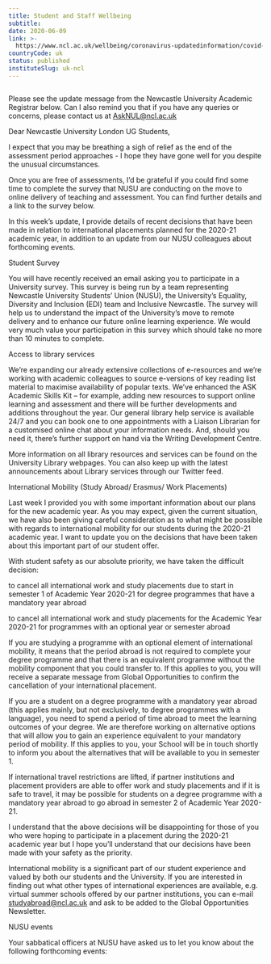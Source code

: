 ```yaml
---
title: Student and Staff Wellbeing
subtitle: 
date: 2020-06-09
link: >-
  https://www.ncl.ac.uk/wellbeing/coronavirus-updatedinformation/covid-19update-5june2020-londonug/
countryCode: uk
status: published
instituteSlug: uk-ncl
---
```

![]()

Please see the update message from the Newcastle University Academic Registrar below. Can I also remind you that if you have any queries or concerns, please contact us at AskNUL@ncl.ac.uk

Dear Newcastle University London UG Students,

I expect that you may be breathing a sigh of relief as the end of the assessment period approaches - I hope they have gone well for you despite the unusual circumstances.

Once you are free of assessments, I’d be grateful if you could find some time to complete the survey that NUSU are conducting on the move to online delivery of teaching and assessment. You can find further details and a link to the survey below.

In this week’s update, I provide details of recent decisions that have been made in relation to international placements planned for the 2020-21 academic year, in addition to an update from our NUSU colleagues about forthcoming events.

Student Survey

You will have recently received an email asking you to participate in a University survey. This survey is being run by a team representing Newcastle University Students’ Union (NUSU), the University’s Equality, Diversity and Inclusion (EDI) team and Inclusive Newcastle. The survey will help us to understand the impact of the University’s move to remote delivery and to enhance our future online learning experience. We would very much value your participation in this survey which should take no more than 10 minutes to complete.

Access to library services

We’re expanding our already extensive collections of e-resources and we’re working with academic colleagues to source e-versions of key reading list material to maximise availability of popular texts. We’ve enhanced the ASK Academic Skills Kit – for example, adding new resources to support online learning and assessment and there will be further developments and additions throughout the year. Our general library help service is available 24/7 and you can book one to one appointments with a Liaison Librarian for a customised online chat about your information needs. And, should you need it, there’s further support on hand via the Writing Development Centre.

More information on all library resources and services can be found on the University Library webpages. You can also keep up with the latest announcements about Library services through our Twitter feed.

International Mobility (Study Abroad/ Erasmus/ Work Placements)

Last week I provided you with some important information about our plans for the new academic year. As you may expect, given the current situation, we have also been giving careful consideration as to what might be possible with regards to international mobility for our students during the 2020-21 academic year. I want to update you on the decisions that have been taken about this important part of our student offer.

With student safety as our absolute priority, we have taken the difficult decision:

to cancel all international work and study placements due to start in semester 1 of Academic Year 2020-21 for degree programmes that have a mandatory year abroad

to cancel all international work and study placements for the Academic Year 2020-21 for programmes with an optional year or semester abroad

If you are studying a programme with an optional element of international mobility, it means that the period abroad is not required to complete your degree programme and that there is an equivalent programme without the mobility component that you could transfer to. If this applies to you, you will receive a separate message from Global Opportunities to confirm the cancellation of your international placement.

If you are a student on a degree programme with a mandatory year abroad (this applies mainly, but not exclusively, to degree programmes with a language), you need to spend a period of time abroad to meet the learning outcomes of your degree. We are therefore working on alternative options that will allow you to gain an experience equivalent to your mandatory period of mobility. If this applies to you, your School will be in touch shortly to inform you about the alternatives that will be available to you in semester 1.

If international travel restrictions are lifted, if partner institutions and placement providers are able to offer work and study placements and if it is safe to travel, it may be possible for students on a degree programme with a mandatory year abroad to go abroad in semester 2 of Academic Year 2020-21.

I understand that the above decisions will be disappointing for those of you who were hoping to participate in a placement during the 2020-21 academic year but I hope you’ll understand that our decisions have been made with your safety as the priority.

International mobility is a significant part of our student experience and valued by both our students and the University. If you are interested in finding out what other types of international experiences are available, e.g. virtual summer schools offered by our partner institutions, you can e-mail studyabroad@ncl.ac.uk and ask to be added to the Global Opportunities Newsletter.

NUSU events

Your sabbatical officers at NUSU have asked us to let you know about the following forthcoming events: